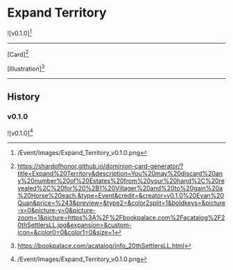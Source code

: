 # Expand Territory

![v0.1.0][^v0.1.0]

---

[Card][^Card]

[Illustration][^Illustration]

---

## History

### v0.1.0

![v0.1.0][^v0.1.0]

[^v0.1.0]: /Event/Images/Expand_Territory_v0.1.0.png
[^Card]: https://shardofhonor.github.io/dominion-card-generator/?title=Expand%20Territory&description=You%20may%20discard%20any%20number%20of%20Estates%20from%20your%20hand%2C%20revealed%2C%20for%20%2B1%20Villager%20and%20to%20gain%20a%20Horse%20each.&type=Event&credit=&creator=v0.1.0%20Evan%20Quan&price=%243&preview=&type2=&color2split=1&boldkeys=&picture-x=0&picture-y=0&picture-zoom=1&picture=https%3A%2F%2Fbookpalace.com%2Facatalog%2F20thSettlersLL.jpg&expansion=&custom-icon=&color0=0&color1=0&size=1
[^Illustration]: https://bookpalace.com/acatalog/info_20thSettlersLL.html
